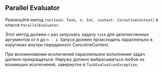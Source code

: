 ## Parallel Evaluator

Реализуйте метод `run(task: Task, n: Int, context: CoroutineContext)` в классе `ParallelEvaluator`.

Этот метод должен `n` раз запускать задачу `task` для целочисленных аргументов от `0` до `n - 1`.
Запуск должен происходить параллельно в корутинах внутри переданного CoroutineContext.

При возникновении исключений параллельное исполнение задач должно прекращаться.
Наружу должно выбрасываться любое из возникших исключений, завернутое в `TaskEvaluationException`.
